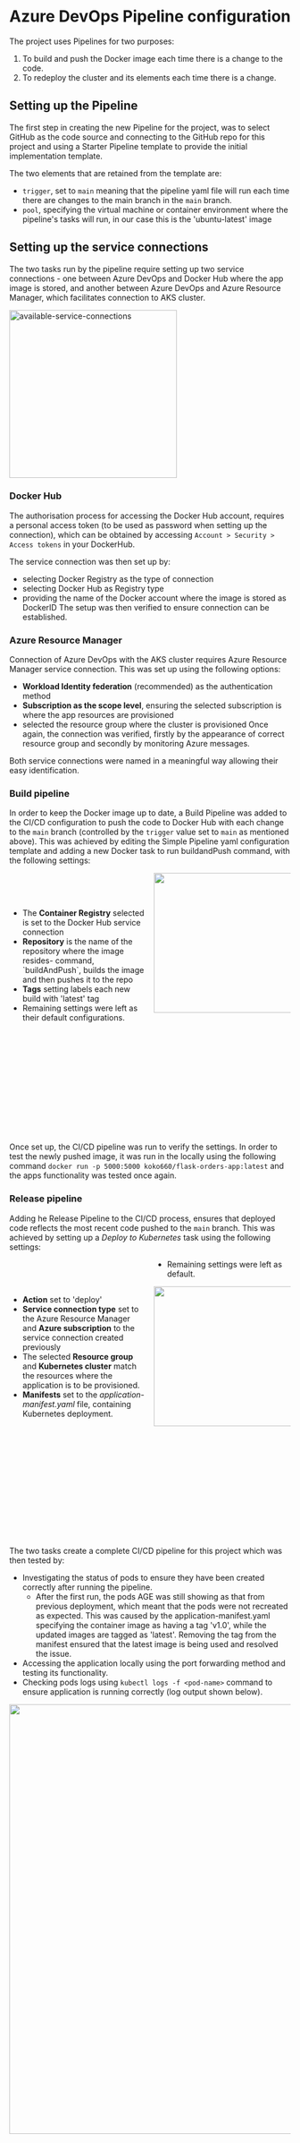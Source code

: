 # Azure DevOps Pipeline configuration

The project uses Pipelines for two purposes: 
1. To build and push the Docker image each time there is a change to the code.
2. To redeploy the cluster and its elements each time there is a change.

## Setting up the Pipeline

The first step in creating the new Pipeline for the project, was to select GitHub as the code source and connecting to the GitHub repo for this project and using a Starter Pipeline template to provide the initial implementation template.

The two elements that are retained from the template are: 
- `trigger`, set to `main` meaning that the pipeline yaml file will run each time there are changes to the main branch in the `main` branch.
- `pool`, specifying the virtual machine or container environment where the pipeline's tasks will run, in our case this is the 'ubuntu-latest' image 

## Setting up the service connections

The two tasks run by the pipeline require setting up two service connections - one between Azure DevOps and Docker Hub where the app image is stored, and another between Azure DevOps and Azure Resource Manager, which facilitates connection to AKS cluster.

<img src="media/service_connections.png" alt="available-service-connections" style="width:300px;"/>

### Docker Hub
The authorisation process for accessing the Docker Hub account, requires a personal access token (to be used as password when setting up the connection), which can be obtained by accessing `Account > Security > Access tokens` in your DockerHub.

The service connection was then set up by:
- selecting Docker Registry as the type of connection
- selecting Docker Hub as Registry type
- providing the name of the Docker account where the image is stored as DockerID
The setup was then verified to ensure connection can be established.

### Azure Resource Manager
Connection of Azure DevOps with the AKS cluster requires Azure Resource Manager service connection. This was set up using the following options:
- **Workload Identity federation** (recommended) as the authentication method 
- **Subscription as the scope level**, ensuring the selected subscription is where the app resources are provisioned
- selected the resource group where the cluster is provisioned
Once again, the connection was verified, firstly by the appearance of correct resource group and secondly by monitoring Azure messages.

Both service connections were named in a meaningful way allowing their easy identification.

### Build pipeline
In order to keep the Docker image up to date, a Build Pipeline was added to the CI/CD configuration to push the code to Docker Hub with each change to the `main` branch (controlled by the `trigger` value set to `main` as mentioned above).
This was achieved by editing the Simple Pipeline yaml configuration template and adding a new Docker task to run buildandPush command, with the following settings:

<div style="-webkit-column-count: 2; -moz-column-count: 2; column-count: 2; padding-bottom: 5vh">
    <div style="display: flex;padding-top:20%">
        <ul>
            <li>The <strong>Container Registry</strong> selected is set to the Docker Hub service connection</li>
            <li><strong>Repository</strong> is the name of the repository where the image resides- command, `buildAndPush`, builds the image and then pushes it to the repo</li>
            <li><strong>Tags</strong> setting labels each new build with 'latest' tag</li>
            <li>Remaining settings were left as their default configurations.</li>
        </ul>
    </div>
    <div style="display: flex; justify-content: left">
        <img src="media/build_pipeline_task.png" alt-text="Build pipeline task setup" style="width:250px;">
    </div>
</div>

Once set up, the CI/CD pipeline was run to verify the settings. In order to test the newly pushed image, it was run in the locally using the following command `docker run -p 5000:5000 koko660/flask-orders-app:latest` and the apps functionality was tested once again. 

### Release pipeline
Adding he Release Pipeline to the CI/CD process, ensures that deployed code reflects the most recent code pushed to the `main` branch. 
This was achieved by setting up a _Deploy to Kubernetes_ task using the following settings:
<div style="-webkit-column-count: 2; -moz-column-count: 2; column-count: 2; padding-bottom: 5vh">
    <div style="display: flex;padding-top:20%">
        <ul>
            <li><strong>Action</strong> set to 'deploy'</li>
            <li><strong>Service connection type</strong> set to the Azure Resource Manager and <strong>Azure subscription</strong> to the service connection created previously</li>
            <li>The selected <strong>Resource group</strong> and <strong>Kubernetes cluster</strong> match the resources where the application is to be provisioned.</li>
            <li><strong>Manifests</strong> set to the <em>application-manifest.yaml</em> file, containing Kubernetes deployment.</li>
            <li>Remaining settings were left as default.</li>
        </ul>
    </div>
    <div style="display: flex; justify-content: left">
        <img src="media/release_pipeline_task.png" alt-text="Release pipeline task setup" style="width:250px;">
    </div>
</div>

The two tasks create a complete CI/CD pipeline for this project which was then tested by: 
- Investigating the status of pods to ensure they have been created correctly after running the pipeline. 
    * After the first run, the pods AGE was still showing as that from previous deployment, which meant that the pods were not recreated as expected. This was caused by the application-manifest.yaml specifying the container image as having a tag 'v1.0', while the updated images are tagged as 'latest'. Removing the tag from the manifest ensured that the latest image is being used and resolved the issue.
- Accessing the application locally using the port forwarding method and testing its functionality.
- Checking pods logs using `kubectl logs -f <pod-name>` command to ensure application is running correctly (log output shown below).

<img src="media/kubectl_logs_output.png" alt-text="Pod's log output" style="width:80vw">

